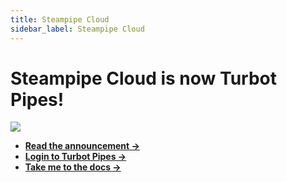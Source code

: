 ```yaml
---
title: Steampipe Cloud
sidebar_label: Steampipe Cloud
---
```


# Steampipe Cloud is now Turbot Pipes!

![](https://turbot.com/images/blog/2023-07-introducing-turbot-guardrails-and-pipes/pipes_wordmarks.svg)



- **[Read the announcement →](https://turbot.com/blog/2023/07/introducing-turbot-guardrails-and-pipes)**
- **[Login to Turbot Pipes →](https://pipes.turbot.com)**
- **[Take me to the docs →](https://turbot.com/pipes/docs)**


